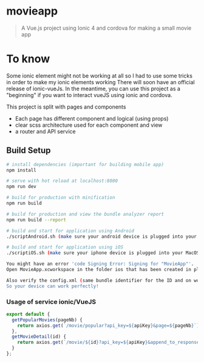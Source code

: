 # movieapp

> A Vue.js project using Ionic 4 and cordova for making a small movie app

# To know

Some ionic element might not be working at all so I had to use some tricks in order to make my ionic elements working
There will soon have an official release of ionic-vueJs.
In the meantime, you can use this project as a "beginning" if you want to interact vueJS using ionic and cordova.

This project is split with pages and components

- Each page has different component and logical (using props)
- clear scss architecture used for each component and view
- a router and API service


## Build Setup

``` bash
# install dependencies (important for building mobile app)
npm install

# serve with hot reload at localhost:8080
npm run dev

# build for production with minification
npm run build

# build for production and view the bundle analyzer report
npm run build --report

# build and start for application using Android
./scriptAndroid.sh (make sure your android device is plugged into your computer)

# build and start for application using iOS
./scriptiOS.sh (make sure your iphone device is plugged into your MacOS)

You might have an error 'code Signing Error: Signing for "MovieApp"'.
Open MovieApp.xcworkspace in the folder ios that has been created in platforms and select team.

Also verify the config.xml (same bundle identifier for the ID and on workspace Xcode's ID)
So your device can work perfectly!

```

### Usage of service ionic/VueJS
```javascript
export default {
  getPopularMovies(pageNb) {
    return axios.get(`/movie/popular?api_key=${apiKey}&page=${pageNb}`);
  },
  getMovieDetail(id) {
    return axios.get(`/movie/${id}?api_key=${apiKey}&append_to_response=videos`);
  }
};
```